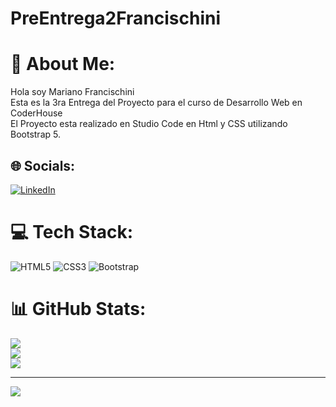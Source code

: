 # PreEntrega2Francischini
# 💫 About Me:
Hola soy Mariano Francischini<br>Esta es la 3ra Entrega del Proyecto para el curso de Desarrollo Web en CoderHouse<br>El Proyecto esta realizado en Studio Code en Html y CSS utilizando Bootstrap 5.<br>


## 🌐 Socials:
[![LinkedIn](https://img.shields.io/badge/LinkedIn-%230077B5.svg?logo=linkedin&logoColor=white)](https://linkedin.com/in/mariano-francischini-3776baa2) 

# 💻 Tech Stack:
![HTML5](https://img.shields.io/badge/html5-%23E34F26.svg?style=for-the-badge&logo=html5&logoColor=white) ![CSS3](https://img.shields.io/badge/css3-%231572B6.svg?style=for-the-badge&logo=css3&logoColor=white) ![Bootstrap](https://img.shields.io/badge/bootstrap-%238511FA.svg?style=for-the-badge&logo=bootstrap&logoColor=white)
# 📊 GitHub Stats:
![](https://github-readme-stats.vercel.app/api?username=Mfrancischini&theme=dark&hide_border=false&include_all_commits=true&count_private=false)<br/>
![](https://github-readme-streak-stats.herokuapp.com/?user=Mfrancischini&theme=dark&hide_border=false)<br/>
![](https://github-readme-stats.vercel.app/api/top-langs/?username=Mfrancischini&theme=dark&hide_border=false&include_all_commits=true&count_private=false&layout=compact)

---
[![](https://visitcount.itsvg.in/api?id=Mfrancischini&icon=0&color=0)](https://visitcount.itsvg.in)

<!-- Proudly created with GPRM ( https://gprm.itsvg.in ) -->

